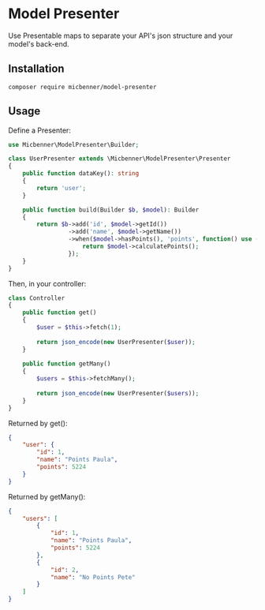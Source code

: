 # Model Presenter

Use Presentable maps to separate your API's json structure and your model's back-end.

## Installation

```composer require micbenner/model-presenter```

## Usage

Define a Presenter:

```php
use Micbenner\ModelPresenter\Builder;

class UserPresenter extends \Micbenner\ModelPresenter\Presenter
{
    public function dataKey(): string
    {
        return 'user';
    }

    public function build(Builder $b, $model): Builder
    {
        return $b->add('id', $model->getId())
                 ->add('name', $model->getName())
                 ->when($model->hasPoints(), 'points', function() use ($model) {
                     return $model->calculatePoints();
                 });
    }
}
```

Then, in your controller:

```php
class Controller
{
    public function get()
    {
        $user = $this->fetch(1);
        
        return json_encode(new UserPresenter($user));
    }
    
    public function getMany()
    {
        $users = $this->fetchMany();
        
        return json_encode(new UserPresenter($users));
    }
}
```

Returned by get():

```json
{
    "user": {
        "id": 1,
        "name": "Points Paula",
        "points": 5224
    }
}
```

Returned by getMany():

```json
{
    "users": [
        {
            "id": 1,
            "name": "Points Paula",
            "points": 5224
        },
        {
            "id": 2,
            "name": "No Points Pete"
        }
    ]
}
```
